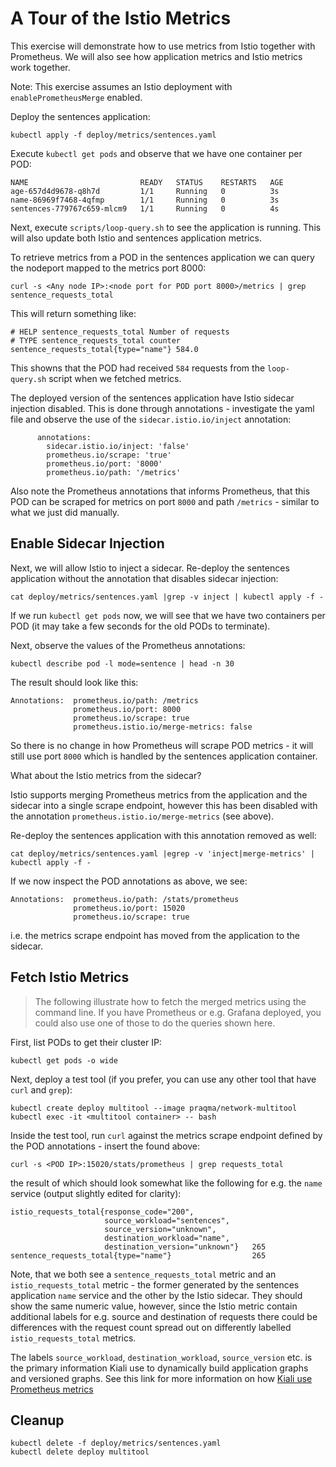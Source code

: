 [//]: # (Copyright, Michael Vittrup Larsen)
[//]: # (Origin: https://github.com/MichaelVL/istio-katas)
[//]: # (Tags: #metrics #prometheus-annotations #sidecar-injection)

# A Tour of the Istio Metrics

This exercise will demonstrate how to use metrics from Istio together with
Prometheus. We will also see how application metrics and Istio metrics work
together.

Note: This exercise assumes an Istio deployment with `enablePrometheusMerge` enabled.

Deploy the sentences application:

```console
kubectl apply -f deploy/metrics/sentences.yaml
```

Execute `kubectl get pods` and observe that we have one container per POD:

```
NAME                         READY   STATUS    RESTARTS   AGE
age-657d4d9678-q8h7d         1/1     Running   0          3s
name-86969f7468-4qfmp        1/1     Running   0          3s
sentences-779767c659-mlcm9   1/1     Running   0          4s
```

Next, execute `scripts/loop-query.sh` to see the application is running. This will also
update both Istio and sentences application metrics.

To retrieve metrics from a POD in the sentences application we can query the
nodeport mapped to the metrics port 8000:

```console
curl -s <Any node IP>:<node port for POD port 8000>/metrics | grep sentence_requests_total
```

This will return something like:

```
# HELP sentence_requests_total Number of requests
# TYPE sentence_requests_total counter
sentence_requests_total{type="name"} 584.0
```

This showns that the POD had received `584` requests from the `loop-query.sh`
script when we fetched metrics.

The deployed version of the sentences application have Istio sidecar injection
disabled. This is done through annotations - investigate the yaml file and
observe the use of the `sidecar.istio.io/inject` annotation:

```
      annotations:
        sidecar.istio.io/inject: 'false'
        prometheus.io/scrape: 'true'
        prometheus.io/port: '8000'
        prometheus.io/path: '/metrics'
```

Also note the Prometheus annotations that informs Prometheus, that this POD can
be scraped for metrics on port `8000` and path `/metrics` - similar to what we
just did manually.

## Enable Sidecar Injection

Next, we will allow Istio to inject a sidecar. Re-deploy the sentences
application without the annotation that disables sidecar injection:

```console
cat deploy/metrics/sentences.yaml |grep -v inject | kubectl apply -f -
```

If we run `kubectl get pods` now, we will see that we have two containers per
POD (it may take a few seconds for the old PODs to terminate).

Next, observe the values of the Prometheus annotations:

```console
kubectl describe pod -l mode=sentence | head -n 30
```

The result should look like this:

```
Annotations:  prometheus.io/path: /metrics
              prometheus.io/port: 8000
              prometheus.io/scrape: true
              prometheus.istio.io/merge-metrics: false
```

So there is no change in how Prometheus will scrape POD metrics - it will still
use port `8000` which is handled by the sentences application container.

What about the Istio metrics from the sidecar?

Istio supports merging Prometheus metrics from the application and the sidecar
into a single scrape endpoint, however this has been disabled with the
annotation `prometheus.istio.io/merge-metrics` (see above).

Re-deploy the sentences application with this annotation removed as well:

```console
cat deploy/metrics/sentences.yaml |egrep -v 'inject|merge-metrics' | kubectl apply -f -
```

If we now inspect the POD annotations as above, we see:

```
Annotations:  prometheus.io/path: /stats/prometheus
              prometheus.io/port: 15020
              prometheus.io/scrape: true
```

i.e. the metrics scrape endpoint has moved from the application to the sidecar.

## Fetch Istio Metrics

> The following illustrate how to fetch the merged metrics using the command
> line. If you have Prometheus or e.g. Grafana deployed, you could also use one of
> those to do the queries shown here.

First, list PODs to get their cluster IP:

```console
kubectl get pods -o wide
```

Next, deploy a test tool (if you prefer, you can use any other tool that have `curl` and `grep`):

```console
kubectl create deploy multitool --image praqma/network-multitool
kubectl exec -it <multitool container> -- bash
```

Inside the test tool, run `curl` against the metrics scrape endpoint defined by
the POD annotations - insert the <POD IP> found above:

```console
curl -s <POD IP>:15020/stats/prometheus | grep requests_total
```

the result of which should look somewhat like the following for e.g. the `name` service (output slightly edited for clarity):

```
istio_requests_total{response_code="200",
                     source_workload="sentences",
                     source_version="unknown",
                     destination_workload="name",
                     destination_version="unknown"}   265
sentence_requests_total{type="name"}                  265
```

Note, that we both see a `sentence_requests_total` metric and an
`istio_requests_total` metric - the former generated by the sentences
application `name` service and the other by the Istio sidecar. They should show
the same numeric value, however, since the Istio metric contain additional
labels for e.g. source and destination of requests there could be differences
with the request count spread out on differently labelled `istio_requests_total`
metrics.

The labels `source_workload`, `destination_workload`, `source_version` etc. is
the primary information Kiali use to dynamically build application graphs and
versioned graphs. See this link for more information on how [Kiali use
Prometheus metrics](https://kiali.io/documentation/latest/faq/#prom-metrics)

## Cleanup

```console
kubectl delete -f deploy/metrics/sentences.yaml
kubectl delete deploy multitool
```
